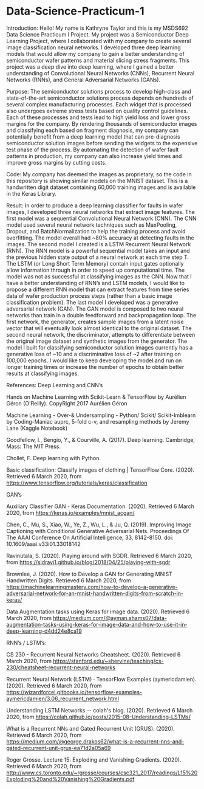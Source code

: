 # Data-Science-Practicum-1

Introduction:
Hello! My name is Kathryne Taylor and this is my MSDS692 Data Science Practicum I Project. My project was a Semiconductor Deep Learning Project, where I collaborated with my company to create several image classification neural networks. I developed three deep learning models that would allow my company to gain a better understanding of semiconductor wafer patterns and material slicing stress fragments. This project was a deep dive into deep learning, where I gained a better understanding of Convolutional Neural Networks (CNNs), Recurrent Neural Networks (RNNs), and General Adversarial Networks (GANs).

Purpose:
The semiconductor solutions process to develop high-class and state-of-the-art semiconductor solutions process depends on hundreds of several complex manufacturing processes. Each widget that is processed also undergoes extreme stress tests based on quality control guidelines. Each of these processes and tests lead to high yield loss and lower gross margins for the company. By rendering thousands of semiconductor images and classifying each based on fragment diagnosis, my company can potentially benefit from a deep learning model that can pre-diagnosis semiconductor solution images before sending the widgets to the expensive test phase of the process. By automating the detection of wafer fault patterns in production, my company can also increase yield times and improve gross margins by cutting costs. 

Code:
My company has deemed the images as proprietary, so the code in this repository is showing similar models on the MNIST dataset. This is a handwritten digit dataset containing 60,000 training images and is available in the Keras Library. 

Result:
In order to produce a deep learning classifier for faults in wafer images, I developed three neural networks that extract image features. The first model was a sequential Convolutional Neural Network (CNN). The CNN model used several neural network techniques such as MaxPooling, Dropout,  and BatchNormalization to help the training process and avoid overfitting. The model overall had ~80% accuracy at detecting faults in the images. The second model I created is a LSTM Recurrent Neural Network (RNN). The RNN model is a powerful sequential model takes an input and the previous hidden state output of a neural network at each time step T. The LSTM (or Long Short Term Memory) contain input gates optionally allow information through in order to speed up computational time. The model was not as successful at classifying images as the CNN. Now that I have a better understanding of RNN’s and LSTM models, I would like to propose a different RNN model that can extract features from time series data of wafer production process steps (rather than a basic image classification problem). The last model I developed was a generative adversarial network (GAN). The GAN model is composed to two neural networks than train in a double feedforward and backpropagation loop. The first network, the generator, creates sample images from a latent noise vector that will eventually look almost identical to the original dataset. The second neural network, the discriminator, attempts to differentiate between the original image dataset and synthetic images from the generator. The model I built for classifying semiconductor solution images currently has a generative loss of ~10 and a discriminative loss of ~2 after training on 100,000 epochs. I would like to keep developing the model and run on longer training times or increase the number of epochs to obtain better results at classifying images. 



References:
Deep Learning and CNN’s

Hands on Machine Learning with Scikit-Learn & TensorFlow by Aurélien Géron (O'Reilly). CopyRight 2017 Aurélien Géron

Machine Learning - Over-& Undersampling - Python/ Scikit/ Scikit-Imblearn by Coding-Maniac
auprc, 5-fold c-v, and resampling methods by Jeremy Lane (Kaggle Notebook)

Goodfellow, I., Bengio, Y., & Courville, A. (2017). Deep learning. Cambridge, Mass: The MIT Press.

Chollet, F. Deep learning with Python.

Basic classification: Classify images of clothing  |  TensorFlow Core. (2020). Retrieved 6 March 2020, from https://www.tensorflow.org/tutorials/keras/classification

GAN’s

Auxiliary Classifier GAN - Keras Documentation. (2020). Retrieved 6 March 2020, from https://keras.io/examples/mnist_acgan/

Chen, C., Mu, S., Xiao, W., Ye, Z., Wu, L., & Ju, Q. (2019). Improving Image Captioning with Conditional Generative Adversarial Nets. Proceedings Of The AAAI Conference On Artificial Intelligence, 33, 8142-8150. doi: 10.1609/aaai.v33i01.33018142

Ravinutala, S. (2020). Playing around with SGDR. Retrieved 6 March 2020, from https://sidravi1.github.io/blog/2018/04/25/playing-with-sgdr

Brownlee, J. (2020). How to Develop a GAN for Generating MNIST Handwritten Digits. Retrieved 6 March 2020, from https://machinelearningmastery.com/how-to-develop-a-generative-adversarial-network-for-an-mnist-handwritten-digits-from-scratch-in-keras/

Data Augmentation tasks using Keras for image data. (2020). Retrieved 6 March 2020, from https://medium.com/@ayman.shams07/data-augmentation-tasks-using-keras-for-image-data-and-how-to-use-it-in-deep-learning-d4dd24e8ca19

RNN’s / LSTM’s:

CS 230 - Recurrent Neural Networks Cheatsheet. (2020). Retrieved 6 March 2020, from https://stanford.edu/~shervine/teaching/cs-230/cheatsheet-recurrent-neural-networks

Recurrent Neural Network (LSTM) · TensorFlow Examples (aymericdamien). (2020). Retrieved 6 March 2020, from https://wizardforcel.gitbooks.io/tensorflow-examples-aymericdamien/3.06_recurrent_network.html

Understanding LSTM Networks -- colah's blog. (2020). Retrieved 6 March 2020, from https://colah.github.io/posts/2015-08-Understanding-LSTMs/

What is a Recurrent NNs and Gated Recurrent Unit (GRUS). (2020). Retrieved 6 March 2020, from https://medium.com/@george.drakos62/what-is-a-recurrent-nns-and-gated-recurrent-unit-grus-ea71d2a05a69

Roger Grosse. Lecture 15: Exploding and Vanishing Gradients. (2020). Retrieved 6 March 2020, from http://www.cs.toronto.edu/~rgrosse/courses/csc321_2017/readings/L15%20Exploding%20and%20Vanishing%20Gradients.pdf


